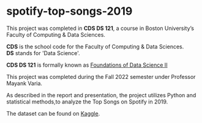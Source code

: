 # spotify-top-songs-2019

This project was completed in **CDS DS 121**, a course in Boston University’s Faculty of Computing & Data Sciences.

**CDS** is the school code for the Faculty of Computing & Data Sciences.  
**DS** stands for 'Data Science'.

**CDS DS 121** is formally known as [Foundations of Data Science II](https://www.bu.edu/academics/cds/courses/cds-ds-121/)

This project was completed during the Fall 2022 semester under Professor Mayank Varia.

As described in the report and presentation, the project utilizes Python and statistical methods,to analyze the Top Songs on Spotify in 2019.

The dataset can be found on [Kaggle](https://www.kaggle.com/datasets/leonardopena/top50spotify2019?resource=download).
